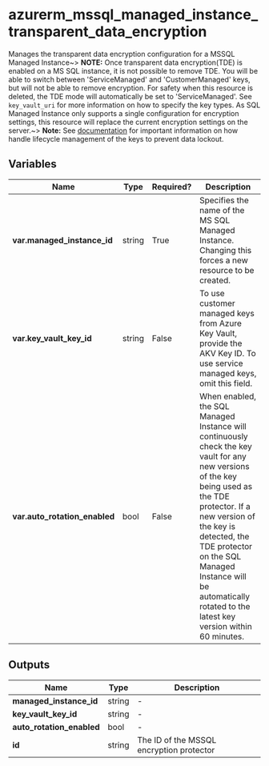 # azurerm_mssql_managed_instance_transparent_data_encryption

Manages the transparent data encryption configuration for a MSSQL Managed Instance~> **NOTE:** Once transparent data encryption(TDE) is enabled on a MS SQL instance, it is not possible to remove TDE. You will be able to switch between 'ServiceManaged' and 'CustomerManaged' keys, but will not be able to remove encryption. For safety when this resource is deleted, the TDE mode will automatically be set to 'ServiceManaged'. See `key_vault_uri` for more information on how to specify the key types. As SQL Managed Instance only supports a single configuration for encryption settings, this resource will replace the current encryption settings on the server.~> **Note:** See [documentation](https://docs.microsoft.com/azure/azure-sql/database/transparent-data-encryption-byok-overview) for important information on how handle lifecycle management of the keys to prevent data lockout.

## Variables

| Name | Type | Required? |  Description |
| ---- | ---- | --------- |  ----------- |
| **var.managed_instance_id** | string | True | Specifies the name of the MS SQL Managed Instance. Changing this forces a new resource to be created. | 
| **var.key_vault_key_id** | string | False | To use customer managed keys from Azure Key Vault, provide the AKV Key ID. To use service managed keys, omit this field. | 
| **var.auto_rotation_enabled** | bool | False | When enabled, the SQL Managed Instance will continuously check the key vault for any new versions of the key being used as the TDE protector. If a new version of the key is detected, the TDE protector on the SQL Managed Instance will be automatically rotated to the latest key version within 60 minutes. | 



## Outputs

| Name | Type | Description |
| ---- | ---- | --------- | 
| **managed_instance_id** | string  | - | 
| **key_vault_key_id** | string  | - | 
| **auto_rotation_enabled** | bool  | - | 
| **id** | string  | The ID of the MSSQL encryption protector | 